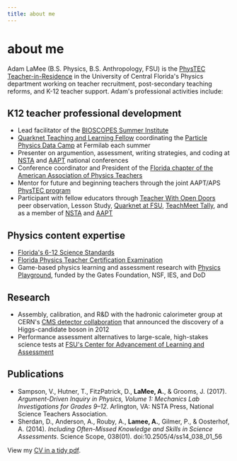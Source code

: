 ```yaml
---
title: about me
---
```


# about me  
Adam LaMee (B.S. Physics, B.S. Anthropology, FSU) is the [PhysTEC Teacher-in-Residence](https://sciences.ucf.edu/physics/phystec/) in the University of Central Florida's Physics department working on teacher recruitment, post-secondary teaching reforms, and K-12 teacher support. Adam's professional activities include:  
## K12 teacher professional development  
- Lead facilitator of the [BIOSCOPES Summer Institute](http://www.cpalms.org/stemlearn/stemlearn.aspx)  
- [Quarknet Teaching and Learning Fellow](https://quarknet.org/) coordinating the [Particle Physics Data Camp](https://quarknet.org/page/data-camp-description) at Fermilab each summer   
- Presenter on argumention, assessment, writing strategies, and coding at [NSTA](http://www.nsta.org) and [AAPT](http://www.aapt.org/) national conferences  
- Conference coordinator and President of the [Florida chapter of the American Association of Physics Teachers](http://flaapt.us/)  
- Mentor for future and beginning teachers through the joint AAPT/APS [PhysTEC program](https://www.phystec.org/)  
- Participant with fellow educators through [Teacher With Open Doors](http://tapestryeducatorinitiative.org/initiatives/twod/) peer observation, Lesson Study, [Quarknet at FSU](http://www.hep.fsu.edu/~wahl/Quarknet/), [TeachMeet Tally](http://tapestryeducatorinitiative.org/initiatives/teachmeettally/), and as a member of [NSTA](http://www.nsta.org) and [AAPT](http://www.aapt.org/)  
## Physics content expertise  
- [Florida's 6-12 Science Standards](http://www.cpalms.org/Public/)  
- [Florida Physics Teacher Certification Examination](http://www.fldoe.org/edcert/)  
- Game-based physics learning and assessment research with [Physics Playground](https://pluto.coe.fsu.edu/ppteam/), funded by the Gates Foundation, NSF, IES, and DoD  
## Research  
- Assembly, calibration, and R&D with the hadronic calorimeter group at CERN's [CMS detector collaboration](http://cms.web.cern.ch/) that announced the discovery of a Higgs-candidate boson in 2012
- Performance assessment alternatives to large-scale, high-stakes science tests at [FSU's Center for Advancement of Learning and Assessment](http://www.cala.fsu.edu/ies/)  
## Publications  
- Sampson, V., Hutner, T., FitzPatrick, D., **LaMee, A.**, & Grooms, J. (2017). *Argument-Driven Inquiry in Physics, Volume 1: Mechanics Lab Investigations for Grades 9–12*. Arlington, VA: NSTA Press, National Science Teachers Association.  
- Sherdan, D., Anderson, A., Rouby, A., **Lamee, A.**, Gilmer, P., & Oosterhof, A. (2014). *Including Often-Missed Knowledge and Skills in Science Assessments*. Science Scope, 038(01). doi:10.2505/4/ss14_038_01_56  

View my [CV in a tidy pdf](./LaMee_CV_web.pdf).
